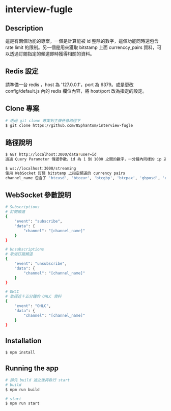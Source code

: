 # interview-fugle

## Description

這是有兩個功能的專案，一個是計算能被 id 整除的數字，這個功能同時還包含 rate limit 的限制。另一個是用來獲取 bitstamp 上面 currenccy_pairs 資料，可以透過訂閱指定的頻道即時獲得相關的資料。

## Redis 設定

請準備一台 redis ，host 為 '127.0.0.1'，port 為 6379。或是更改 config/default.js 內的 redis 欄位內容，將 host/port 改為指定的設定。

## Clone 專案

```bash
# 透過 git clone 專案到主機任意路徑下
$ git clone https://github.com/85phantom/interview-fugle

```

## 路徑說明

```bash
$ GET http://localhost:3000/data?user=id
透過 Query Parameter 傳遞參數，id 為 1 到 1000 之間的數字，一分鐘內同樣的 ip 連線不可超過 10 次，同樣的 id 不可超過 5 次。

$ ws://localhost:3000/streaming
使用 WebSocket 訂閱 bitstamp 上指定頻道的 currency pairs
channel_name 包含了 'btcusd', 'btceur', 'btcgbp', 'btcpax', 'gbpusd', 'eurusd', 'xrpusd',  'xrpeur', 'xrpbtc', 'xrpgbp',
```

## WebSocket 參數說明

```bash
# Subscriptions
# 訂閱頻道
{
	"event": "subscribe",
	"data": {
		"channel": "[channel_name]"
	}
}

# Unsubscriptions
# 取消訂閱頻道
{
	"event": "unsubscribe",
	"data": {
		"channel": "[channel_name]"
	}
}

# OHLC
# 取得近十五分鐘的 OHLC 資料
{
	"event": "OHLC",
	"data": {
		"channel": "[channel_name]"
	}
}

```

## Installation

```bash
$ npm install
```

## Running the app

```bash
# 請先 build 過之後再執行 start
# build
$ npm run build

# start
$ npm run start
```
